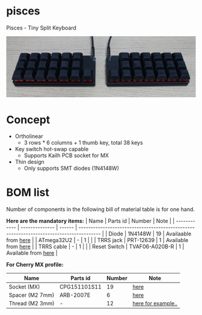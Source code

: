 # pisces
Pisces - Tiny Split Keyboard

![Pisces V1](doc/res/pisces_v2.png)


# Concept

* Ortholinear
  * 3 rows \* 6 columns + 1 thumb key, total 38 keys
* Key switch hot-swap capable
  * Supports Kailh PCB socket for MX
* Thin design
  * Only supports SMT diodes (1N4148W)


# BOM list

Number of components in the following bill of material table is for one hand.

**Here are the mandatory items:**
| Name         | Parts id       | Number | Note                                                                                    |
| ------------ | -------------- | ------ | --------------------------------------------------------------------------------------- |
| Diode        | 1N4148W        | 19     | Availaable from [here](https://akizukidenshi.com/catalog/g/gI-07084/)                   |
| ATmega32U2     | -              | 1      | |
| TRRS jack    | PRT-12639      | 1      | Available from [here](https://www.sengoku.co.jp/mod/sgk_cart/detail.php?code=EEHD-4VML) |
| TRRS cable   | -              | 1      |                                                                                         |
| Reset Switch | TVAF06-A020B-R | 1      | Available from [here](https://akizukidenshi.com/catalog/g/gP-14888/)                    |


**For Cherry MX profile:**

| Name             | Parts id     | Number | Note                                                                                                    |
| ---------------- | ------------ | ------ | ------------------------------------------------------------------------------------------------------- |
| Socket (MX)      | CPG151101S11 | 19     | [here](https://kbdfans.com/collections/switches/products/mechanical-keyboard-switches-kailh-pcb-socket) |
| Spacer (M2 7mm)  | ARB-2007E    | 6      | [here](https://www.hirosugi-net.co.jp/shop/g/g2392/)                                                    |
| Thread (M2 3mm)  | -            | 12     | [here for example..](https://www.amazon.co.jp/dp/B083DR1YQL/ref=cm_sw_em_r_mt_dp_sWb6FbA93WCSS)         |


